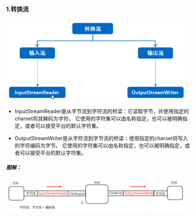 ### 1.转换流

<img src="img/238-1.png" alt="238-1" style="zoom: 80%;" />

- InputStreamReader是从字节流到字符流的桥梁：它读取字节，并使用指定的charset将其解码为字符。  它使用的字符集可以由名称指定，也可以被明确指定，或者可以接受平台的默认字符集。

- OutputStreamWriter是从字符流到字节流的桥梁：使用指定的charset将写入的字符编码为字节。  它使用的字符集可以由名称指定，也可以被明确指定，或者可以接受平台的默认字符集。

##### 图解：

![238-2](img/238-2.png)